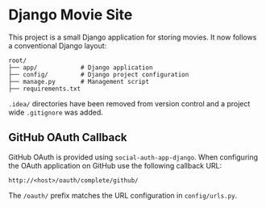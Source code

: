 # Django Movie Site

This project is a small Django application for storing movies. It now follows a conventional Django layout:

```
root/
├── app/            # Django application
├── config/         # Django project configuration
├── manage.py       # Management script
├── requirements.txt
```

`.idea/` directories have been removed from version control and a project wide `.gitignore` was added.

## GitHub OAuth Callback

GitHub OAuth is provided using `social-auth-app-django`. When configuring the OAuth application on GitHub use the following callback URL:

```
http://<host>/oauth/complete/github/
```

The `/oauth/` prefix matches the URL configuration in `config/urls.py`.
